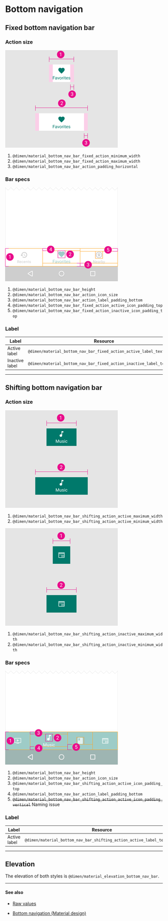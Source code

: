 # Bottom navigation

## Fixed bottom navigation bar

### Action size

<img src="../../images/components_bottomnavigation_spec_fixed2.png" alt="Fixed nav bar: action size" style="width: 360px;"/>

1. `@dimen/material_bottom_nav_bar_fixed_action_minimum_width`
2. `@dimen/material_bottom_nav_bar_fixed_action_maximum_width`
3. `@dimen/material_bottom_nav_bar_action_padding_horizontal`

### Bar specs

<img src="../../images/components_bottomnavigation_spec_fixed1.png" alt="Fixed nav bar: specs" style="width: 360px;"/>

1. `@dimen/material_bottom_nav_bar_height`
2. `@dimen/material_bottom_nav_bar_action_icon_size`
3. `@dimen/material_bottom_nav_bar_action_label_padding_bottom`
4. `@dimen/material_bottom_nav_bar_fixed_action_active_icon_padding_top`
5. `@dimen/material_bottom_nav_bar_fixed_action_inactive_icon_padding_top`

### Label

| Label | Resource |
| ----- | -------- |
| Active label   | `@dimen/material_bottom_nav_bar_fixed_action_active_label_text_size`   |
| Inactive label | `@dimen/material_bottom_nav_bar_fixed_action_inactive_label_text_size` |


---

## Shifting bottom navigation bar

### Action size

<img src="../../images/components_bottomnavigation_spec_shifting2.png" alt="Shifting nav bar: active action size" style="width: 360px;"/>

1. `@dimen/material_bottom_nav_bar_shifting_action_active_maximum_width`
2. `@dimen/material_bottom_nav_bar_shifting_action_active_minimum_width`

<img src="../../images/components_bottomnavigation_spec_shifting3.png" alt="Shifting nav bar: inactive action size" style="width: 360px;"/>

1. `@dimen/material_bottom_nav_bar_shifting_action_inactive_maximum_width`
2. `@dimen/material_bottom_nav_bar_shifting_action_inactive_minimum_width`

### Bar specs

<img src="../../images/components_bottomnavigation_spec_shifting1.png" alt="Shifting nav bar specs" style="width: 360px;"/>

1. `@dimen/material_bottom_nav_bar_height`
2. `@dimen/material_bottom_nav_bar_action_icon_size`
3. `@dimen/material_bottom_nav_bar_shifting_action_active_icon_padding_top`
4. `@dimen/material_bottom_nav_bar_action_label_padding_bottom`
5. <del>`@dimen/material_bottom_nav_bar_shifting_action_active_icon_padding_vertical`</del> Naming issue

### Label

| Label | Resource |
| ----- | -------- |
| Active label | `@dimen/material_bottom_nav_bar_shifting_action_active_label_text_size` |


---

## Elevation

The elevation of both styles is `@dimen/material_elevation_bottom_nav_bar`.


---

#### See also

- [Raw values](https://github.com/AoDevBlue/MaterialValues/blob/master/material-values/src/main/res-component/values/bottom_navigation.xml)

- [Bottom navigation (Material design)](https://material.google.com/components/bottom-navigation.html)

